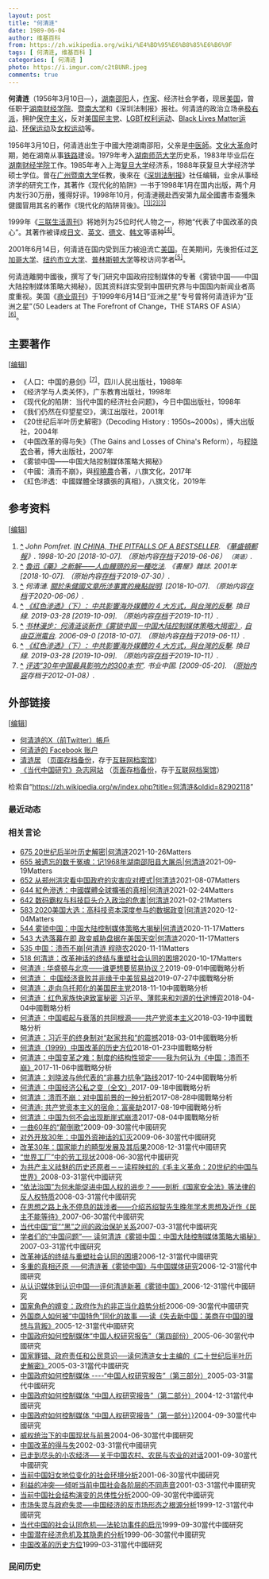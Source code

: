```yaml
---
layout: post
title: "何清涟"
date: 1989-06-04
author: 维基百科
from: https://zh.wikipedia.org/wiki/%E4%BD%95%E6%B8%85%E6%B6%9F
tags: [ 何清涟, 维基百科 ]
categories: [ 何清涟 ]
photo: https://i.imgur.com/c2tBUNR.jpeg
comments: true
---
```

<div class="mw-content-ltr mw-parser-output" lang="zh" dir="ltr"><style data-mw-deduplicate="TemplateStyles:r83732082">.mw-parser-output .infobox-subbox{padding:0;border:none;margin:-3px;width:auto;min-width:100%;font-size:100%;clear:none;float:none;background-color:transparent}.mw-parser-output .infobox-3cols-child{margin:auto}.mw-parser-output .infobox .navbar{font-size:100%}body.skin-minerva .mw-parser-output .infobox-header,body.skin-minerva .mw-parser-output .infobox-subheader,body.skin-minerva .mw-parser-output .infobox-above,body.skin-minerva .mw-parser-output .infobox-title,body.skin-minerva .mw-parser-output .infobox-image,body.skin-minerva .mw-parser-output .infobox-full-data,body.skin-minerva .mw-parser-output .infobox-below{text-align:center}@media screen{html.skin-theme-clientpref-night .mw-parser-output .infobox-full-data:not(.notheme)>div:not(.notheme)[style]{background:#1f1f23!important;color:#f8f9fa}@media screen and (prefers-color-scheme:dark){html.skin-theme-clientpref-os .mw-parser-output .infobox-full-data:not(.notheme) div:not(.notheme){background:#1f1f23!important;color:#f8f9fa}}html.skin-theme-clientpref-night .mw-parser-output .infobox td div:not(.notheme)[style]{background:transparent!important;color:var(--color-base,#202122)}@media screen and (prefers-color-scheme:dark){html.skin-theme-clientpref-os .mw-parser-output .infobox td div:not(.notheme)[style]{background:transparent!important;color:var(--color-base,#202122)}}html.skin-theme-clientpref-night .mw-parser-output .infobox td div.NavHead:not(.notheme)[style]{background:transparent!important}}@media screen and (prefers-color-scheme:dark){html.skin-theme-clientpref-os .mw-parser-output .infobox td div.NavHead:not(.notheme)[style]{background:transparent!important}}@media(min-width:640px){body.skin--responsive .mw-parser-output .infobox-table{display:table!important}body.skin--responsive .mw-parser-output .infobox-table>caption{display:table-caption!important}body.skin--responsive .mw-parser-output .infobox-table>tbody{display:table-row-group}body.skin--responsive .mw-parser-output .infobox-table tr{display:table-row!important}body.skin--responsive .mw-parser-output .infobox-table th,body.skin--responsive .mw-parser-output .infobox-table td{padding-left:inherit;padding-right:inherit}}</style>
<p><b>何清涟</b>（1956年3月10日<span class="useeditintro" title="Template:BLP editintro">—</span>），<a href="/wiki/%E6%B9%96%E5%8D%97" class="mw-redirect" title="湖南">湖南</a><a href="/wiki/%E9%82%B5%E9%98%B3" class="mw-redirect" title="邵阳">邵阳</a>人，<a href="/wiki/%E4%BD%9C%E5%AE%B6" title="作家">作家</a>、经济社会学者，现居<a href="/wiki/%E7%BE%8E%E5%9B%BD" title="美国">美国</a>，曾任职于<a href="/wiki/%E6%B9%96%E5%8D%97%E8%B4%A2%E7%BB%8F%E5%AD%A6%E9%99%A2" class="mw-redirect" title="湖南财经学院">湖南财经学院</a>、<a href="/wiki/%E6%9A%A8%E5%8D%97%E5%A4%A7%E5%AD%A6" title="暨南大学">暨南大学</a>和《深圳法制报》报社。何清涟的政治立场亲<a href="/wiki/%E6%9E%81%E5%8F%B3%E6%B4%BE" class="mw-redirect" title="极右派">极右派</a>，拥护<a href="/wiki/%E4%BF%9D%E5%AE%88%E4%B8%BB%E7%BE%A9" class="mw-redirect" title="保守主義">保守主义</a>，反对<a href="/wiki/%E6%B0%91%E4%B8%BB%E5%85%9A_(%E7%BE%8E%E5%9B%BD)" title="民主党 (美国)">美国民主党</a>、<a href="/wiki/LGBT%E6%AC%8A%E5%88%A9%E9%81%8B%E5%8B%95" title="LGBT權利運動">LGBT权利运动</a>、<a href="/wiki/Black_Lives_Matter" title="Black Lives Matter">Black Lives Matter运动</a>、<a href="/wiki/%E7%8E%AF%E5%A2%83%E4%BF%9D%E6%8A%A4%E4%B8%BB%E4%B9%89" title="环境保护主义">环保运动</a>及<a href="/wiki/%E5%A5%B3%E6%80%A7%E4%B8%BB%E7%BE%A9" title="女性主義">女权运动</a>等。
</p>
<meta property="mw:PageProp/toc">
<div class="mw-heading mw-heading2"></div>
<p>1956年3月10日，何清涟出生于中國大陸湖南邵阳，父亲是<a href="/wiki/%E4%B8%AD%E5%8C%BB" class="mw-redirect" title="中医">中医師</a>。<a href="/wiki/%E6%96%87%E5%8C%96%E5%A4%A7%E9%9D%A9%E5%91%BD" title="文化大革命">文化大革命</a>时期，她在湖南从事<a href="/wiki/%E9%93%81%E8%B7%AF" class="mw-redirect" title="铁路">铁路</a>建设。1979年考入<a href="/wiki/%E6%B9%96%E5%8D%97%E5%B8%88%E8%8C%83%E5%A4%A7%E5%AD%A6" title="湖南师范大学">湖南师范大学</a>历史系，1983年毕业后在<a href="/wiki/%E6%B9%96%E5%8D%97%E8%B4%A2%E7%BB%8F%E5%AD%A6%E9%99%A2" class="mw-redirect" title="湖南财经学院">湖南财经学院</a>工作。1985年考入上海<a href="/wiki/%E5%A4%8D%E6%97%A6%E5%A4%A7%E5%AD%A6" title="复旦大学">复旦大学</a>经济系，1988年获复旦大学经济学硕士学位。曾在<a href="/wiki/%E5%B9%BF%E5%B7%9E" class="mw-redirect" title="广州">广州</a><a href="/wiki/%E6%9A%A8%E5%8D%97%E5%A4%A7%E5%AD%A6" title="暨南大学">暨南大学</a>任教，後來在《<a href="/w/index.php?title=%E6%B7%B1%E5%9C%B3%E6%B3%95%E5%88%B6%E6%8A%A5&amp;action=edit&amp;redlink=1" class="new" title="深圳法制报（页面不存在）">深圳法制报</a>》社任编辑，业余从事经济学的研究工作，其著作《现代化的陷阱》一书于1998年1月在国内出版，两个月内发行30万册，獲得好评。1998年10月，何清漣親赴西安第九屆全國書市查獲朱健國冒用其名的著作《現代化的陷阱背後》。<sup id="cite_ref-1" class="reference"><a href="#cite_note-1"><span class="cite-bracket">[</span>1<span class="cite-bracket">]</span></a></sup><sup id="cite_ref-2" class="reference"><a href="#cite_note-2"><span class="cite-bracket">[</span>2<span class="cite-bracket">]</span></a></sup><sup id="cite_ref-3" class="reference"><a href="#cite_note-3"><span class="cite-bracket">[</span>3<span class="cite-bracket">]</span></a></sup>
</p><p>1999年《<a href="/wiki/%E4%B8%89%E8%81%94%E7%94%9F%E6%B4%BB%E5%91%A8%E5%88%8A" title="三联生活周刊">三联生活周刊</a>》将她列为25位时代人物之一，称她“代表了中国改革的良心”。其著作被译成<a href="/wiki/%E6%97%A5%E6%96%87" class="mw-redirect" title="日文">日文</a>、<a href="/wiki/%E8%8B%B1%E6%96%87" class="mw-redirect" title="英文">英文</a>、<a href="/wiki/%E5%BE%B7%E6%96%87" class="mw-redirect" title="德文">德文</a>、<a href="/wiki/%E9%9F%A9%E6%96%87" class="mw-redirect" title="韩文">韩文</a>等语种<sup id="cite_ref-賴冠穎012_4-0" class="reference"><a href="#cite_note-賴冠穎012-4"><span class="cite-bracket">[</span>4<span class="cite-bracket">]</span></a></sup>。
</p><p>2001年6月14日，何清涟在国内受到压力被迫流亡<a href="/wiki/%E7%BE%8E%E5%9B%BD" title="美国">美国</a>。在美期间，先後担任过<a href="/wiki/%E8%8A%9D%E5%8A%A0%E5%93%A5%E5%A4%A7%E5%AD%A6" title="芝加哥大学">芝加哥大学</a>、<a href="/wiki/%E7%BA%BD%E7%BA%A6%E5%B8%82%E7%AB%8B%E5%A4%A7%E5%AD%A6" title="纽约市立大学">纽约市立大学</a>、<a href="/wiki/%E6%99%AE%E6%9E%97%E6%96%AF%E9%A1%BF%E5%A4%A7%E5%AD%A6" title="普林斯顿大学">普林斯顿大学</a>等校访问学者<sup id="cite_ref-5" class="reference"><a href="#cite_note-5"><span class="cite-bracket">[</span>5<span class="cite-bracket">]</span></a></sup>。
</p><p>何清涟離開中國後，撰写了专门研究中国政府控制媒体的专著《雾锁中国——中国大陆控制媒体策略大揭秘》，因其资料詳实受到中国研究界与中国国内新闻业者高度重视。美国《<a href="/wiki/%E5%95%86%E4%B8%9A%E5%91%A8%E5%88%8A" class="mw-redirect" title="商业周刊">商业周刊</a>》于1999年6月14日“亚洲之星”专号曾将何清涟评为“亚洲之星”（50 Leaders at The Forefront of Change，THE STARS OF ASIA）<sup id="cite_ref-賴冠穎01_6-0" class="reference"><a href="#cite_note-賴冠穎01-6"><span class="cite-bracket">[</span>6<span class="cite-bracket">]</span></a></sup>。
</p>
<div class="mw-heading mw-heading2"><h2 id="主要著作"><span id=".E4.B8.BB.E8.A6.81.E8.91.97.E4.BD.9C"></span>主要著作</h2><span class="mw-editsection"><span class="mw-editsection-bracket">[</span><a href="/w/index.php?title=%E4%BD%95%E6%B8%85%E6%B6%9F&amp;action=edit&amp;section=2" title="编辑章节：主要著作"><span>编辑</span></a><span class="mw-editsection-bracket">]</span></span></div>
<ul><li>《人口：中国的悬剑》<sup id="cite_ref-7" class="reference"><a href="#cite_note-7"><span class="cite-bracket">[</span>7<span class="cite-bracket">]</span></a></sup>，四川人民出版社，1988年</li>
<li>《经济学与人类关怀》，广东教育出版社，1998年</li>
<li>《现代化的陷阱：当代中国的经济社会问题》，今日中国出版社，1998年</li>
<li>《我们仍然在仰望星空》，漓江出版社，2001年</li>
<li>《20世纪后半叶历史解密》（Decoding History&nbsp;: 1950s~2000s），博大出版社，2004年</li>
<li>《中国改革的得与失》（The Gains and Losses of China's Reform），与<a href="/wiki/%E7%A8%8B%E6%99%93%E5%86%9C" title="程晓农">程晓农</a>合著，博大出版社，2007年</li>
<li>《雾锁中国——中国大陆控制媒体策略大揭秘》</li>
<li>《中國：潰而不崩》，與<a href="/wiki/%E7%A8%8B%E6%99%93%E5%86%9C" title="程晓农">程曉農</a>合著，八旗文化，2017年</li>
<li>《紅色滲透：中國媒體全球擴張的真相》，八旗文化，2019年</li></ul>
<div class="mw-heading mw-heading2"><h2 id="参考资料"><span id=".E5.8F.82.E8.80.83.E8.B5.84.E6.96.99"></span>参考资料</h2><span class="mw-editsection"><span class="mw-editsection-bracket">[</span><a href="/w/index.php?title=%E4%BD%95%E6%B8%85%E6%B6%9F&amp;action=edit&amp;section=3" title="编辑章节：参考资料"><span>编辑</span></a><span class="mw-editsection-bracket">]</span></span></div>
<div class="reflist" style="list-style-type: decimal;">
<ol class="references">
<li id="cite_note-1"><span class="mw-cite-backlink"><b><a href="#cite_ref-1">^</a></b></span> <span class="reference-text"><cite class="citation news">John Pomfret. <a rel="nofollow" class="external text" href="https://www.washingtonpost.com/archive/lifestyle/1998/10/20/in-china-the-pitfalls-of-a-bestseller/5e7d8302-992a-4540-96dc-da3cf1de8257/?utm_term=.52575d50d032"><i>IN CHINA, THE PITFALLS OF A BESTSELLER</i></a>. 《<a href="/wiki/%E8%8F%AF%E7%9B%9B%E9%A0%93%E9%83%B5%E5%A0%B1" class="mw-redirect" title="華盛頓郵報">華盛頓郵報</a>》. 1998-10-20 <span class="reference-accessdate"> [<span class="nowrap">2018-10-07</span>]</span>. （原始内容<a rel="nofollow" class="external text" href="https://web.archive.org/web/20190606171516/https://www.washingtonpost.com/archive/lifestyle/1998/10/20/in-china-the-pitfalls-of-a-bestseller/5e7d8302-992a-4540-96dc-da3cf1de8257/?utm_term=.52575d50d032">存档</a>于2019-06-06） <span style="font-family: sans-serif; cursor: default; color:var(--color-subtle, #54595d); font-size: 0.8em; bottom: 0.1em; font-weight: bold;" title="连接到英语网页">（英语）</span>.</cite><span title="ctx_ver=Z39.88-2004&amp;rfr_id=info%3Asid%2Fzh.wikipedia.org%3A%E4%BD%95%E6%B8%85%E6%B6%9F&amp;rft.atitle=IN+CHINA%2C+THE+PITFALLS+OF+A+BESTSELLER&amp;rft.au=John+Pomfret&amp;rft.date=1998-10-20&amp;rft.genre=article&amp;rft.jtitle=%E3%80%8A%E8%8F%AF%E7%9B%9B%E9%A0%93%E9%83%B5%E5%A0%B1%E3%80%8B&amp;rft_id=https%3A%2F%2Fwww.washingtonpost.com%2Farchive%2Flifestyle%2F1998%2F10%2F20%2Fin-china-the-pitfalls-of-a-bestseller%2F5e7d8302-992a-4540-96dc-da3cf1de8257%2F%3Futm_term%3D.52575d50d032&amp;rft_val_fmt=info%3Aofi%2Ffmt%3Akev%3Amtx%3Ajournal" class="Z3988"><span style="display:none;">&nbsp;</span></span></span>
</li>
<li id="cite_note-2"><span class="mw-cite-backlink"><b><a href="#cite_ref-2">^</a></b></span> <span class="reference-text"><cite class="citation magazine"><a rel="nofollow" class="external text" href="http://heqinglian.net/2001/09/10/%E6%88%91%E4%BB%AC%E4%BB%8D%E7%84%B6%E5%9C%A8%E4%BB%B0%E6%9C%9B%E6%98%9F%E7%A9%BA-%E4%B8%96%E7%BA%AA%E4%B9%8B%E4%BA%A4%E7%9A%84%E5%9B%9E%E6%9C%9B-0-00-00-0-00-0-00-0-0-00-0-53/">魯迅《藥》之新解——人血饅頭的另一種吃法</a>. 《書屋》雜誌. 2001年 <span class="reference-accessdate"> [<span class="nowrap">2018-10-07</span>]</span>. （原始内容<a rel="nofollow" class="external text" href="https://web.archive.org/web/20190730192356/http://heqinglian.net/2001/09/10/%E6%88%91%E4%BB%AC%E4%BB%8D%E7%84%B6%E5%9C%A8%E4%BB%B0%E6%9C%9B%E6%98%9F%E7%A9%BA-%E4%B8%96%E7%BA%AA%E4%B9%8B%E4%BA%A4%E7%9A%84%E5%9B%9E%E6%9C%9B-0-00-00-0-00-0-00-0-0-00-0-53/">存档</a>于2019-07-30）.</cite><span title="ctx_ver=Z39.88-2004&amp;rfr_id=info%3Asid%2Fzh.wikipedia.org%3A%E4%BD%95%E6%B8%85%E6%B6%9F&amp;rft.atitle=%E9%AD%AF%E8%BF%85%E3%80%8A%E8%97%A5%E3%80%8B%E4%B9%8B%E6%96%B0%E8%A7%A3%E2%80%94%E2%80%94%E4%BA%BA%E8%A1%80%E9%A5%85%E9%A0%AD%E7%9A%84%E5%8F%A6%E4%B8%80%E7%A8%AE%E5%90%83%E6%B3%95&amp;rft.date=2001&amp;rft.genre=article&amp;rft.jtitle=%E3%80%8A%E6%9B%B8%E5%B1%8B%E3%80%8B%E9%9B%9C%E8%AA%8C&amp;rft_id=http%3A%2F%2Fheqinglian.net%2F2001%2F09%2F10%2F%25E6%2588%2591%25E4%25BB%25AC%25E4%25BB%258D%25E7%2584%25B6%25E5%259C%25A8%25E4%25BB%25B0%25E6%259C%259B%25E6%2598%259F%25E7%25A9%25BA-%25E4%25B8%2596%25E7%25BA%25AA%25E4%25B9%258B%25E4%25BA%25A4%25E7%259A%2584%25E5%259B%259E%25E6%259C%259B-0-00-00-0-00-0-00-0-0-00-0-53%2F&amp;rft_val_fmt=info%3Aofi%2Ffmt%3Akev%3Amtx%3Ajournal" class="Z3988"><span style="display:none;">&nbsp;</span></span></span>
</li>
<li id="cite_note-3"><span class="mw-cite-backlink"><b><a href="#cite_ref-3">^</a></b></span> <span class="reference-text"><cite class="citation web">何清漣. <a rel="nofollow" class="external text" href="http://www.xys.org/xys/ebooks/literature/essays/Heqinglian.txt">關於朱健國文章所涉事實的幾點說明</a>.  <span class="reference-accessdate"> [<span class="nowrap">2018-10-07</span>]</span>. （原始内容<a rel="nofollow" class="external text" href="https://web.archive.org/web/20200606055100/http://www.xys.org/xys/ebooks/literature/essays/Heqinglian.txt">存档</a>于2020-06-06）.</cite><span title="ctx_ver=Z39.88-2004&amp;rfr_id=info%3Asid%2Fzh.wikipedia.org%3A%E4%BD%95%E6%B8%85%E6%B6%9F&amp;rft.au=%E4%BD%95%E6%B8%85%E6%BC%A3&amp;rft.btitle=%E9%97%9C%E6%96%BC%E6%9C%B1%E5%81%A5%E5%9C%8B%E6%96%87%E7%AB%A0%E6%89%80%E6%B6%89%E4%BA%8B%E5%AF%A6%E7%9A%84%E5%B9%BE%E9%BB%9E%E8%AA%AA%E6%98%8E&amp;rft.genre=unknown&amp;rft_id=http%3A%2F%2Fwww.xys.org%2Fxys%2Febooks%2Fliterature%2Fessays%2FHeqinglian.txt&amp;rft_val_fmt=info%3Aofi%2Ffmt%3Akev%3Amtx%3Abook" class="Z3988"><span style="display:none;">&nbsp;</span></span></span>
</li>
<li id="cite_note-賴冠穎012-4"><span class="mw-cite-backlink"><b><a href="#cite_ref-賴冠穎012_4-0">^</a></b></span> <span class="reference-text"><cite class="citation web"><a rel="nofollow" class="external text" href="https://crossing.cw.com.tw/blogTopic.action?id=922&amp;nid=11517">《紅色滲透》（下）：中共影響海外媒體的 4 大方式，與台灣的反擊</a>. 換日線. 2019-03-28 <span class="reference-accessdate"> [<span class="nowrap">2019-10-09</span>]</span>. （原始内容<a rel="nofollow" class="external text" href="https://web.archive.org/web/20191011021701/https://crossing.cw.com.tw/blogTopic.action?id=922&amp;nid=11517">存档</a>于2019-10-11）.</cite><span title="ctx_ver=Z39.88-2004&amp;rfr_id=info%3Asid%2Fzh.wikipedia.org%3A%E4%BD%95%E6%B8%85%E6%B6%9F&amp;rft.atitle=%E3%80%8A%E7%B4%85%E8%89%B2%E6%BB%B2%E9%80%8F%E3%80%8B%EF%BC%88%E4%B8%8B%EF%BC%89%EF%BC%9A%E4%B8%AD%E5%85%B1%E5%BD%B1%E9%9F%BF%E6%B5%B7%E5%A4%96%E5%AA%92%E9%AB%94%E7%9A%84+4+%E5%A4%A7%E6%96%B9%E5%BC%8F%EF%BC%8C%E8%88%87%E5%8F%B0%E7%81%A3%E7%9A%84%E5%8F%8D%E6%93%8A&amp;rft.date=2019-03-28&amp;rft.genre=unknown&amp;rft.jtitle=%E6%8F%9B%E6%97%A5%E7%B7%9A&amp;rft_id=https%3A%2F%2Fcrossing.cw.com.tw%2FblogTopic.action%3Fid%3D922%26nid%3D11517&amp;rft_val_fmt=info%3Aofi%2Ffmt%3Akev%3Amtx%3Ajournal" class="Z3988"><span style="display:none;">&nbsp;</span></span></span>
</li>
<li id="cite_note-5"><span class="mw-cite-backlink"><b><a href="#cite_ref-5">^</a></b></span> <span class="reference-text">
<cite class="citation web"><a rel="nofollow" class="external text" href="https://www.rfa.org/cantonese/features/bookclub/book_media_freedom-20060901.html">书林漫步：何清涟谈新作《雾锁中国－中国大陆控制媒体策略大揭密》</a>. <a href="/wiki/%E8%87%AA%E7%94%B1%E4%BA%9E%E6%B4%B2%E9%9B%BB%E5%8F%B0" class="mw-redirect" title="自由亞洲電台">自由亞洲電台</a>. 2006-09-0 <span class="reference-accessdate"> [<span class="nowrap">2018-10-07</span>]</span>. （原始内容<a rel="nofollow" class="external text" href="https://web.archive.org/web/20190611200555/https://www.rfa.org/cantonese/features/bookclub/book_media_freedom-20060901.html">存档</a>于2019-06-11）.</cite><span title="ctx_ver=Z39.88-2004&amp;rfr_id=info%3Asid%2Fzh.wikipedia.org%3A%E4%BD%95%E6%B8%85%E6%B6%9F&amp;rft.atitle=%E4%B9%A6%E6%9E%97%E6%BC%AB%E6%AD%A5%EF%BC%9A%E4%BD%95%E6%B8%85%E6%B6%9F%E8%B0%88%E6%96%B0%E4%BD%9C%E3%80%8A%E9%9B%BE%E9%94%81%E4%B8%AD%E5%9B%BD%EF%BC%8D%E4%B8%AD%E5%9B%BD%E5%A4%A7%E9%99%86%E6%8E%A7%E5%88%B6%E5%AA%92%E4%BD%93%E7%AD%96%E7%95%A5%E5%A4%A7%E6%8F%AD%E5%AF%86%E3%80%8B&amp;rft.chron=2006-09-0&amp;rft.genre=unknown&amp;rft.jtitle=%E8%87%AA%E7%94%B1%E4%BA%9E%E6%B4%B2%E9%9B%BB%E5%8F%B0&amp;rft_id=https%3A%2F%2Fwww.rfa.org%2Fcantonese%2Ffeatures%2Fbookclub%2Fbook_media_freedom-20060901.html&amp;rft_val_fmt=info%3Aofi%2Ffmt%3Akev%3Amtx%3Ajournal" class="Z3988"><span style="display:none;">&nbsp;</span></span> <span style="display:none;font-size:100%" class="error citation-comment">请检查<code style="color:inherit; border:inherit; padding:inherit;">|date=</code>中的日期值 (<a href="/wiki/Help:%E5%BC%95%E6%96%87%E6%A0%BC%E5%BC%8F1%E9%94%99%E8%AF%AF#bad_date" title="Help:引文格式1错误">帮助</a>)</span></span>
</li>
<li id="cite_note-賴冠穎01-6"><span class="mw-cite-backlink"><b><a href="#cite_ref-賴冠穎01_6-0">^</a></b></span> <span class="reference-text"><cite class="citation web"><a rel="nofollow" class="external text" href="https://crossing.cw.com.tw/blogTopic.action?id=922&amp;nid=11517">《紅色滲透》（下）：中共影響海外媒體的 4 大方式，與台灣的反擊</a>. 換日線. 2019-03-28 <span class="reference-accessdate"> [<span class="nowrap">2019-10-09</span>]</span>. （原始内容<a rel="nofollow" class="external text" href="https://web.archive.org/web/20191011021701/https://crossing.cw.com.tw/blogTopic.action?id=922&amp;nid=11517">存档</a>于2019-10-11）.</cite><span title="ctx_ver=Z39.88-2004&amp;rfr_id=info%3Asid%2Fzh.wikipedia.org%3A%E4%BD%95%E6%B8%85%E6%B6%9F&amp;rft.atitle=%E3%80%8A%E7%B4%85%E8%89%B2%E6%BB%B2%E9%80%8F%E3%80%8B%EF%BC%88%E4%B8%8B%EF%BC%89%EF%BC%9A%E4%B8%AD%E5%85%B1%E5%BD%B1%E9%9F%BF%E6%B5%B7%E5%A4%96%E5%AA%92%E9%AB%94%E7%9A%84+4+%E5%A4%A7%E6%96%B9%E5%BC%8F%EF%BC%8C%E8%88%87%E5%8F%B0%E7%81%A3%E7%9A%84%E5%8F%8D%E6%93%8A&amp;rft.date=2019-03-28&amp;rft.genre=unknown&amp;rft.jtitle=%E6%8F%9B%E6%97%A5%E7%B7%9A&amp;rft_id=https%3A%2F%2Fcrossing.cw.com.tw%2FblogTopic.action%3Fid%3D922%26nid%3D11517&amp;rft_val_fmt=info%3Aofi%2Ffmt%3Akev%3Amtx%3Ajournal" class="Z3988"><span style="display:none;">&nbsp;</span></span></span>
</li>
<li id="cite_note-7"><span class="mw-cite-backlink"><b><a href="#cite_ref-7">^</a></b></span> <span class="reference-text"><cite class="citation web"><a rel="nofollow" class="external text" href="https://web.archive.org/web/20120108025137/http://www.cocobook.net/news/wentan/17500.htm">评选“30年中国最具影响力的300本书”</a>. 书业中国.  <span class="reference-accessdate"> [<span class="nowrap">2009-05-20</span>]</span>. （<a rel="nofollow" class="external text" href="http://www.cocobook.net/news/wentan/17500.htm">原始内容</a>存档于2012-01-08）.</cite><span title="ctx_ver=Z39.88-2004&amp;rfr_id=info%3Asid%2Fzh.wikipedia.org%3A%E4%BD%95%E6%B8%85%E6%B6%9F&amp;rft.btitle=%E8%AF%84%E9%80%89%E2%80%9C30%E5%B9%B4%E4%B8%AD%E5%9B%BD%E6%9C%80%E5%85%B7%E5%BD%B1%E5%93%8D%E5%8A%9B%E7%9A%84300%E6%9C%AC%E4%B9%A6%E2%80%9D&amp;rft.genre=unknown&amp;rft.pub=%E4%B9%A6%E4%B8%9A%E4%B8%AD%E5%9B%BD&amp;rft_id=http%3A%2F%2Fwww.cocobook.net%2Fnews%2Fwentan%2F17500.htm&amp;rft_val_fmt=info%3Aofi%2Ffmt%3Akev%3Amtx%3Abook" class="Z3988"><span style="display:none;">&nbsp;</span></span></span>
</li>
</ol></div>
<div class="mw-heading mw-heading2"><h2 id="外部链接"><span id=".E5.A4.96.E9.83.A8.E9.93.BE.E6.8E.A5"></span>外部链接</h2><span class="mw-editsection"><span class="mw-editsection-bracket">[</span><a href="/w/index.php?title=%E4%BD%95%E6%B8%85%E6%B6%9F&amp;action=edit&amp;section=4" title="编辑章节：外部链接"><span>编辑</span></a><span class="mw-editsection-bracket">]</span></span></div>
<ul><li><a rel="nofollow" class="external text" href="https://twitter.com/HeQinglian">何清涟的X（前Twitter）帳戶</a></li>
<li><a rel="nofollow" class="external text" href="https://www.facebook.com/profile.php?id=100002124538677">何清涟的 Facebook 账户</a></li>
<li><a rel="nofollow" class="external text" href="http://heqinglian.net/">清涟居</a> （<a rel="nofollow" class="external text" href="//web.archive.org/web/20201114131327/http://heqinglian.net/">页面存档备份</a>，存于<a href="/wiki/%E4%BA%92%E8%81%94%E7%BD%91%E6%A1%A3%E6%A1%88%E9%A6%86" title="互联网档案馆">互联网档案馆</a>）</li>
<li><a rel="nofollow" class="external text" href="https://www.modernchinastudies.org/">《当代中国研究》杂志网站</a> （<a rel="nofollow" class="external text" href="//web.archive.org/web/20200901030414/https://www.modernchinastudies.org/">页面存档备份</a>，存于<a href="/wiki/%E4%BA%92%E8%81%94%E7%BD%91%E6%A1%A3%E6%A1%88%E9%A6%86" title="互联网档案馆">互联网档案馆</a>）</li></ul>

<!-- 
NewPP limit report
Parsed by mw‐web.codfw.main‐677fb7ddb4‐p9t2r
Cached time: 20240810160252
Cache expiry: 2592000
Reduced expiry: false
Complications: [show‐toc]
CPU time usage: 0.334 seconds
Real time usage: 0.448 seconds
Preprocessor visited node count: 3111/1000000
Post‐expand include size: 41353/2097152 bytes
Template argument size: 3080/2097152 bytes
Highest expansion depth: 20/100
Expensive parser function count: 17/500
Unstrip recursion depth: 0/20
Unstrip post‐expand size: 13730/5000000 bytes
Lua time usage: 0.114/10.000 seconds
Lua memory usage: 4661586/52428800 bytes
Number of Wikibase entities loaded: 1/400
-->
<!--
Transclusion expansion time report (%,ms,calls,template)
100.00%  364.326      1 -total
 49.66%  180.936      1 Template:Infobox_person
 39.82%  145.087      1 Template:Infobox_person/core
 35.26%  128.467      1 Template:Infobox
 25.92%   94.446      1 Template:Reflist
 15.43%   56.201      1 Template:Cite_news
 11.68%   42.536      1 Template:Authority_control
 10.43%   38.015      5 Template:Br_separated_entries
  8.30%   30.246      1 Template:Wikidata_image
  6.38%   23.227      5 Template:Cite_web
-->

<!-- Saved in parser cache with key zhwiki:pcache:idhash:271996-0!canonical!zh and timestamp 20240810160252 and revision id 82902118. Rendering was triggered because: page-view
 -->
</div><!--esi <esi:include src="/esitest-fa8a495983347898/content" /> --><noscript><img src="https://login.wikimedia.org/wiki/Special:CentralAutoLogin/start?type=1x1" alt="" width="1" height="1" style="border: none; position: absolute;"></noscript>
<div class="printfooter" data-nosnippet="">检索自“<a dir="ltr" href="https://zh.wikipedia.org/w/index.php?title=何清涟&amp;oldid=82902118">https://zh.wikipedia.org/w/index.php?title=何清涟&amp;oldid=82902118</a>”</div><div id="recent-news"><h3>最近动态</h3><ul></ul></div><div id="open-opinion"><h3>相关言论</h3><ul><li><a href="https://nodebe4.github.io/opinion/2021-10-26/675-20%E4%B8%96%E7%BA%AA%E5%90%8E%E5%8D%8A%E5%8F%B6%E5%8E%86%E5%8F%B2%E8%A7%A3%E5%AF%86-%E4%BD%95%E6%B8%85%E6%B6%9F/" title="野兽爱智慧">675 20世纪后半叶历史解密|何清涟</a><time>2021-10-26</time><a class="tag">Matters</a></li>
<li><a href="https://nodebe4.github.io/opinion/2021-09-19/655-%E8%A2%AB%E9%81%97%E5%BF%98%E7%9A%84%E6%95%B0%E5%8D%83%E5%86%A4%E9%AD%82-%E8%AE%B01968%E5%B9%B4%E6%B9%96%E5%8D%97%E9%82%B5%E9%98%B3%E5%8E%BF%E5%A4%A7%E5%B1%A0%E6%9D%80-%E4%BD%95%E6%B8%85%E6%B6%9F/" title="野兽爱智慧">655 被遗忘的数千冤魂：记1968年湖南邵阳县大屠杀|何清涟</a><time>2021-09-19</time><a class="tag">Matters</a></li>
<li><a href="https://nodebe4.github.io/opinion/2021-08-07/652-%E4%BB%8E%E9%83%91%E5%B7%9E%E6%B4%AA%E7%81%BE%E7%9C%8B%E4%B8%AD%E5%9B%BD%E6%94%BF%E5%BA%9C%E7%9A%84%E7%81%BE%E5%AE%B3%E5%BA%94%E5%AF%B9%E6%A8%A1%E5%BC%8F-%E4%BD%95%E6%B8%85%E6%B6%9F/" title="野兽爱智慧">652 从郑州洪灾看中国政府的灾害应对模式|何清涟</a><time>2021-08-07</time><a class="tag">Matters</a></li>
<li><a href="https://nodebe4.github.io/opinion/2021-02-24/644-%E7%B4%85%E8%89%B2%E6%BB%B2%E9%80%8F-%E4%B8%AD%E5%9C%8B%E5%AA%92%E9%AB%94%E5%85%A8%E7%90%83%E6%93%B4%E5%BC%B5%E7%9A%84%E7%9C%9F%E7%9B%B8-%E4%BD%95%E6%B8%85%E6%B6%9F/" title="野兽爱智慧">644 紅色滲透：中國媒體全球擴張的真相|何清涟</a><time>2021-02-24</time><a class="tag">Matters</a></li>
<li><a href="https://nodebe4.github.io/opinion/2021-02-21/642-%E6%95%B0%E7%A0%81%E9%9C%B8%E6%9D%83%E4%B8%8E%E7%A7%91%E6%8A%80%E5%B7%A8%E5%A4%B4%E4%BB%8B%E5%85%A5%E6%94%BF%E6%B2%BB%E7%9A%84%E5%8D%B1%E5%AE%B3-%E4%BD%95%E6%B8%85%E6%B6%9F/" title="野兽爱智慧">642 数码霸权与科技巨头介入政治的危害|何清涟</a><time>2021-02-21</time><a class="tag">Matters</a></li>
<li><a href="https://nodebe4.github.io/opinion/2020-12-04/583-2020%E7%BE%8E%E5%9B%BD%E5%A4%A7%E9%80%89-%E9%AB%98%E7%A7%91%E6%8A%80%E8%B5%84%E6%9C%AC%E6%B7%B1%E5%BA%A6%E5%8F%82%E4%B8%8E%E7%9A%84%E6%95%B0%E6%8D%AE%E6%94%BF%E5%8F%98-%E4%BD%95%E6%B8%85%E6%B6%9F/" title="野兽爱智慧">583 2020美国大选：高科技资本深度参与的数据政变|何清涟</a><time>2020-12-04</time><a class="tag">Matters</a></li>
<li><a href="https://nodebe4.github.io/opinion/2020-11-17/544-%E9%9B%BE%E9%94%81%E4%B8%AD%E5%9B%BD-%E4%B8%AD%E5%9B%BD%E5%A4%A7%E9%99%86%E6%8E%A7%E5%88%B6%E5%AA%92%E4%BD%93%E7%AD%96%E7%95%A5%E5%A4%A7%E6%8F%AD%E7%A7%98-%E4%BD%95%E6%B8%85%E6%B6%9F/" title="野兽爱智慧">544 雾锁中国：中国大陆控制媒体策略大揭秘|何清涟</a><time>2020-11-17</time><a class="tag">Matters</a></li>
<li><a href="https://nodebe4.github.io/opinion/2020-11-17/543-%E5%A4%A7%E9%80%89%E8%90%BD%E5%B9%95%E5%9C%A8%E5%8D%B3-%E6%94%BF%E5%8F%98%E5%A8%81%E8%83%81%E7%9B%98%E6%8D%AE%E5%9C%A8%E7%BE%8E%E5%9B%BD%E5%A4%A9%E7%A9%BA-%E4%BD%95%E6%B8%85%E6%B6%9F/" title="野兽爱智慧">543 大选落幕在即 政变威胁盘据在美国天空|何清涟</a><time>2020-11-17</time><a class="tag">Matters</a></li>
<li><a href="https://nodebe4.github.io/opinion/2020-11-11/535-%E4%B8%AD%E5%9B%BD-%E6%BA%83%E8%80%8C%E4%B8%8D%E5%B4%A9-%E4%BD%95%E6%B8%85%E6%B6%9F-%E7%A8%8B%E6%99%93%E5%86%9C/" title="野兽爱智慧">535 中国：溃而不崩|何清涟 程晓农</a><time>2020-11-11</time><a class="tag">Matters</a></li>
<li><a href="https://nodebe4.github.io/opinion/2020-10-17/518-%E4%BD%95%E6%B8%85%E6%B6%9F-%E6%94%B9%E9%9D%A9%E7%A5%9E%E8%AF%9D%E7%9A%84%E7%BB%88%E7%BB%93%E4%B8%8E%E9%87%8D%E5%A1%91%E7%A4%BE%E4%BC%9A%E8%AE%A4%E5%90%8C%E7%9A%84%E5%9B%B0%E5%A2%83/" title="野兽爱智慧">518 何清涟：改革神话的终结与重塑社会认同的困境</a><time>2020-10-17</time><a class="tag">Matters</a></li>
<li><a href="https://nodebe4.github.io/opinion/2019-09-01/%E4%BD%95%E6%B8%85%E6%B6%9F-%E5%8D%8E%E7%9B%9B%E9%A1%BF%E4%B8%8E%E5%8C%97%E4%BA%AC-%E8%B0%81%E6%9B%B4%E6%83%B3%E8%A6%81%E8%B4%B8%E6%98%93%E5%8D%8F%E8%AE%AE/" title="何清涟">何清涟 : 华盛顿与北京——谁更想要贸易协议？</a><time>2019-09-01</time><a class="tag">中國戰略分析</a></li>
<li><a href="https://nodebe4.github.io/opinion/2019-07-27/%E4%BD%95%E6%B8%85%E6%B6%9F-%E4%B8%AD%E5%9B%BD%E7%BB%8F%E6%B5%8E%E8%A1%B0%E8%B4%A5%E5%B9%B6%E9%9D%9E%E7%BC%98%E4%BA%8E%E4%B8%AD%E7%BE%8E%E8%B4%B8%E6%98%93%E6%88%98/" title="何清涟">何清涟： 中国经济衰败并非缘于中美贸易战</a><time>2019-07-27</time><a class="tag">中國戰略分析</a></li>
<li><a href="https://nodebe4.github.io/opinion/2018-11-10/%E4%BD%95%E6%B8%85%E6%B6%9F-%E8%B5%B0%E5%90%91%E4%B9%8C%E6%89%98%E9%82%A6%E5%8C%96%E7%9A%84%E7%BE%8E%E5%9B%BD%E6%B0%91%E4%B8%BB%E5%85%9A/" title="何清涟">何清涟：走向乌托邦化的美国民主党</a><time>2018-11-10</time><a class="tag">中國戰略分析</a></li>
<li><a href="https://nodebe4.github.io/opinion/2018-04-04/%E4%BD%95%E6%B8%85%E6%B6%9F-%E7%BA%A2%E8%89%B2%E5%AE%B6%E6%97%8F%E5%BF%AB%E9%80%9F%E8%87%B4%E5%AF%8C%E7%A7%98%E5%AF%86-%E4%B9%A0%E8%BF%91%E5%B9%B3-%E8%96%84%E7%86%99%E6%9D%A5%E5%92%8C%E5%88%98%E6%BA%90%E7%9A%84%E4%BB%95%E9%80%94%E5%8D%9A%E5%BC%88/" title="何清涟">何清涟：红色家族快速致富秘密 习近平、薄熙来和刘源的仕途博弈</a><time>2018-04-04</time><a class="tag">中國戰略分析</a></li>
<li><a href="https://nodebe4.github.io/opinion/2018-03-19/%E4%BD%95%E6%B8%85%E6%B6%9F-%E4%B8%AD%E5%9B%BD%E5%B4%9B%E8%B5%B7%E4%B8%8E%E8%A1%B0%E8%90%BD%E7%9A%84%E5%85%B1%E5%90%8C%E6%A0%B9%E6%BA%90-%E5%85%B1%E4%BA%A7%E5%85%9A%E8%B5%84%E6%9C%AC%E4%B8%BB%E4%B9%89/" title="何清涟">何清涟：中国崛起与衰落的共同根源——共产党资本主义</a><time>2018-03-19</time><a class="tag">中國戰略分析</a></li>
<li><a href="https://nodebe4.github.io/opinion/2018-03-01/%E4%BD%95%E6%B8%85%E6%B6%9F-%E4%B9%A0%E8%BF%91%E5%B9%B3%E7%9A%84%E7%BB%88%E8%BA%AB%E5%88%B6%E5%AF%B9-%E8%B5%B5%E5%AE%B6%E5%85%B1%E5%92%8C-%E7%9A%84%E9%9C%87%E6%92%BC/" title="何清涟">何清涟：习近平的终身制对“赵家共和”的震撼</a><time>2018-03-01</time><a class="tag">中國戰略分析</a></li>
<li><a href="https://nodebe4.github.io/opinion/2018-01-23/%E4%BD%95%E6%B8%85%E6%B6%9F-1999-%E4%B8%AD%E5%9B%BD%E6%94%B9%E9%9D%A9%E7%9A%84%E5%8E%86%E5%8F%B2%E6%96%B9%E4%BD%8D/" title="">何清涟（1999）中国改革的历史方位</a><time>2018-01-23</time><a class="tag">中國戰略分析</a></li>
<li><a href="https://nodebe4.github.io/opinion/2017-11-06/%E4%BD%95%E6%B8%85%E6%B6%9F-%E4%B8%AD%E5%9B%BD%E5%8F%98%E9%9D%A9%E4%B9%8B%E9%9A%BE-%E5%88%B6%E5%BA%A6%E7%9A%84%E7%BB%93%E6%9E%84%E6%80%A7%E9%94%81%E5%AE%9A-%E6%88%91%E4%B8%BA%E4%BD%95%E8%AE%A4%E4%B8%BA-%E4%B8%AD%E5%9B%BD-%E6%BA%83%E8%80%8C%E4%B8%8D%E5%B4%A9/" title="何清涟">何清涟：中国变革之难：制度的结构性锁定——我为何认为《中国：溃而不崩》</a><time>2017-11-06</time><a class="tag">中國戰略分析</a></li>
<li><a href="https://nodebe4.github.io/opinion/2017-10-24/%E4%BD%95%E6%B8%85%E6%B6%9F-%E5%88%98%E6%99%93%E6%B3%A2%E4%B8%8E%E4%BB%96%E4%BB%A3%E8%A1%A8%E7%9A%84-%E9%9D%9E%E6%9A%B4%E5%8A%9B%E6%8A%97%E4%BA%89-%E8%B7%AF%E7%BA%BF/" title="何清涟">何清涟：刘晓波与他代表的“非暴力抗争”路线</a><time>2017-10-24</time><a class="tag">中國戰略分析</a></li>
<li><a href="https://nodebe4.github.io/opinion/2017-09-18/%E4%BD%95%E6%B8%85%E6%B6%9F-%E4%B8%AD%E5%9B%BD%E7%BB%8F%E6%B5%8E%E5%85%AC%E7%A7%81%E4%B9%8B%E5%8F%98-%E5%85%A8%E6%96%87/" title="何清涟">何清涟：中国经济公私之变（全文）</a><time>2017-09-18</time><a class="tag">中國戰略分析</a></li>
<li><a href="https://nodebe4.github.io/opinion/2017-08-28/%E4%BD%95%E6%B8%85%E6%B6%9F-%E6%BA%83%E8%80%8C%E4%B8%8D%E5%B4%A9-%E5%AF%B9%E4%B8%AD%E5%9B%BD%E5%89%8D%E6%99%AF%E7%9A%84%E4%B8%80%E7%A7%8D%E5%88%86%E6%9E%90/" title="何清涟">何清涟：溃而不崩：对中国前景的一种分析</a><time>2017-08-28</time><a class="tag">中國戰略分析</a></li>
<li><a href="https://nodebe4.github.io/opinion/2017-08-19/%E4%BD%95%E6%B8%85%E6%B6%9F-%E5%85%B1%E4%BA%A7%E5%85%9A%E8%B5%84%E6%9C%AC%E4%B8%BB%E4%B9%89%E7%9A%84%E5%AE%BF%E5%91%BD-%E5%AF%8C%E8%B1%AA%E5%8A%AB/" title="何清涟">何清涟: 共产党资本主义的宿命：富豪劫</a><time>2017-08-19</time><a class="tag">中國戰略分析</a></li>
<li><a href="https://nodebe4.github.io/opinion/2017-08-04/%E4%BD%95%E6%B8%85%E6%B6%9F-%E4%B8%AD%E5%9B%BD%E4%B8%BA%E4%BD%95%E4%B8%8D%E4%BC%9A%E5%87%BA%E7%8E%B0%E6%96%AD%E5%B4%96%E5%BC%8F%E5%B4%A9%E6%BA%83/" title="何清涟">何清涟：中国为何不会出现断崖式崩溃</a><time>2017-08-04</time><a class="tag">中國戰略分析</a></li>
<li><a href="https://nodebe4.github.io/opinion/2009-09-30/%E4%B8%80%E6%9B%B260%E5%B9%B4%E7%9A%84-%E9%A2%A0%E5%80%92%E6%AD%8C/" title="何清涟">一曲60年的“颠倒歌”</a><time>2009-09-30</time><a class="tag">當代中國研究</a></li>
<li><a href="https://nodebe4.github.io/opinion/2009-06-30/%E5%AF%B9%E5%A4%96%E5%BC%80%E6%94%BE30%E5%B9%B4-%E4%B8%AD%E5%9B%BD%E5%A4%96%E8%B5%84%E7%A5%9E%E8%AF%9D%E7%9A%84%E5%B9%BB%E7%81%AD/" title="何清涟">对外开放30年：中国外资神话的幻灭</a><time>2009-06-30</time><a class="tag">當代中國研究</a></li>
<li><a href="https://nodebe4.github.io/opinion/2008-12-31/%E6%94%B9%E9%9D%A930%E5%B9%B4-%E5%9B%BD%E5%AE%B6%E8%83%BD%E5%8A%9B%E7%9A%84%E7%95%B8%E5%9E%8B%E5%8F%91%E5%B1%95%E5%8F%8A%E5%85%B6%E5%90%8E%E6%9E%9C/" title="何清涟">改革30年：国家能力的畸型发展及其后果</a><time>2008-12-31</time><a class="tag">當代中國研究</a></li>
<li><a href="https://nodebe4.github.io/opinion/2008-06-30/%E4%B8%96%E7%95%8C%E5%B7%A5%E5%8E%82-%E4%B8%AD%E7%9A%84%E5%8A%B3%E5%B7%A5%E7%8E%B0%E7%8A%B6/" title="何清涟">“世界工厂”中的劳工现状</a><time>2008-06-30</time><a class="tag">當代中國研究</a></li>
<li><a href="https://nodebe4.github.io/opinion/2008-03-31/%E4%B8%BA%E5%85%B1%E4%BA%A7%E4%B8%BB%E4%B9%89%E7%A5%9B%E9%AD%85%E7%9A%84%E5%8E%86%E5%8F%B2%E8%BF%98%E5%8E%9F%E8%80%85-%E8%AF%BB%E7%A8%8B%E6%98%A0%E8%99%B9%E7%9A%84-%E6%AF%9B%E4%B8%BB%E4%B9%89%E9%9D%A9%E5%91%BD-20%E4%B8%96%E7%BA%AA%E7%9A%84%E4%B8%AD%E5%9B%BD%E4%B8%8E%E4%B8%96%E7%95%8C/" title="何清涟">为共产主义祛魅的历史还原者－－读程映虹的《毛主义革命：20世纪的中国与世界》</a><time>2008-03-31</time><a class="tag">當代中國研究</a></li>
<li><a href="https://nodebe4.github.io/opinion/2008-03-31/%E4%BE%9D%E6%B3%95%E6%B2%BB%E5%9B%BD-%E4%B8%BA%E4%BD%95%E6%9C%AA%E8%83%BD%E4%BF%83%E8%BF%9B%E4%B8%AD%E5%9B%BD%E4%BA%BA%E6%9D%83%E7%9A%84%E8%BF%9B%E6%AD%A5-%E5%89%96%E6%9E%90-%E5%9B%BD%E5%AE%B6%E5%AE%89%E5%85%A8%E6%B3%95-%E7%AD%89%E6%B3%95%E5%BE%8B%E7%9A%84%E5%8F%8D%E4%BA%BA%E6%9D%83%E7%89%B9%E8%B4%A8/" title="何清涟">“依法治国”为何未能促进中国人权的进步？――剖析《国家安全法》等法律的反人权特质</a><time>2008-03-31</time><a class="tag">當代中國研究</a></li>
<li><a href="https://nodebe4.github.io/opinion/2007-06-30/%E5%9C%A8%E6%80%9D%E6%83%B3%E4%B9%8B%E8%B7%AF%E4%B8%8A%E6%B0%B8%E4%B8%8D%E5%81%9C%E6%81%AF%E7%9A%84%E8%B7%8B%E6%B6%89%E8%80%85-%E4%BB%8B%E7%BB%8D%E8%8B%8F%E7%BB%8D%E6%99%BA%E5%85%88%E7%94%9F%E6%99%9A%E5%B9%B4%E5%AD%A6%E6%9C%AF%E6%80%9D%E6%83%B3%E5%8F%8A%E8%BF%91%E4%BD%9C-%E6%B0%91%E4%B8%BB%E4%B8%8D%E8%83%BD%E7%AD%89%E5%BE%85/" title="何清涟">在思想之路上永不停息的跋涉者――介绍苏绍智先生晚年学术思想及近作《民主不能等待》</a><time>2007-06-30</time><a class="tag">當代中國研究</a></li>
<li><a href="https://nodebe4.github.io/opinion/2007-03-31/%E5%BD%93%E4%BB%A3%E4%B8%AD%E5%9B%BD-%E5%AE%98-%E9%BB%91-%E4%B9%8B%E9%97%B4%E7%9A%84%E6%94%BF%E6%B2%BB%E4%BF%9D%E6%8A%A4%E5%85%B3%E7%B3%BB/" title="何清涟">当代中国“官”“黑”之间的政治保护关系</a><time>2007-03-31</time><a class="tag">當代中國研究</a></li>
<li><a href="https://nodebe4.github.io/opinion/2007-03-31/%E5%AD%A6%E8%80%85%E4%BB%AC%E7%9A%84-%E4%B8%AD%E5%9B%BD%E9%97%AE%E9%A2%98-%E8%AF%BB%E4%BD%95%E6%B8%85%E6%B6%9F-%E9%9B%BE%E9%94%81%E4%B8%AD%E5%9B%BD-%E4%B8%AD%E5%9B%BD%E5%A4%A7%E9%99%86%E6%8E%A7%E5%88%B6%E5%AA%92%E4%BD%93%E7%AD%96%E7%95%A5%E5%A4%A7%E6%8F%AD%E7%A7%98/" title="樊百华">学者们的“中国问题”── 读何清涟《雾锁中国：中国大陆控制媒体策略大揭秘》</a><time>2007-03-31</time><a class="tag">當代中國研究</a></li>
<li><a href="https://nodebe4.github.io/opinion/2006-12-31/%E6%94%B9%E9%9D%A9%E7%A5%9E%E8%AF%9D%E7%9A%84%E7%BB%88%E7%BB%93%E4%B8%8E%E9%87%8D%E5%A1%91%E7%A4%BE%E4%BC%9A%E8%AE%A4%E5%90%8C%E7%9A%84%E5%9B%B0%E5%A2%83/" title="何清涟">改革神话的终结与重塑社会认同的困境</a><time>2006-12-31</time><a class="tag">當代中國研究</a></li>
<li><a href="https://nodebe4.github.io/opinion/2006-12-31/%E5%A4%9A%E9%87%8D%E7%9A%84%E7%9C%9F%E7%9B%B8%E8%BF%98%E5%8E%9F-%E4%BD%95%E6%B8%85%E6%B6%9F%E8%91%97-%E9%9B%BE%E9%94%81%E4%B8%AD%E5%9B%BD-%E4%B8%8E%E4%B8%AD%E5%9B%BD%E5%AA%92%E4%BD%93%E7%A0%94%E7%A9%B6/" title="吴国光">多重的真相还原 ──何清涟著《雾锁中国》与中国媒体研究</a><time>2006-12-31</time><a class="tag">當代中國研究</a></li>
<li><a href="https://nodebe4.github.io/opinion/2006-12-31/%E4%BB%8E%E8%AE%A4%E8%AF%86%E5%AA%92%E4%BD%93%E5%88%B0%E8%AE%A4%E8%AF%86%E4%B8%AD%E5%9B%BD-%E8%AF%84%E4%BD%95%E6%B8%85%E6%B6%9F%E6%96%B0%E8%91%97-%E9%9B%BE%E9%94%81%E4%B8%AD%E5%9B%BD/" title="胡 平">从认识媒体到认识中国──评何清涟新著《雾锁中国》</a><time>2006-12-31</time><a class="tag">當代中國研究</a></li>
<li><a href="https://nodebe4.github.io/opinion/2006-09-30/%E5%9B%BD%E5%AE%B6%E8%A7%92%E8%89%B2%E7%9A%84%E5%AC%97%E5%8F%98-%E6%94%BF%E5%BA%9C%E4%BD%9C%E4%B8%BA%E7%9A%84%E9%9D%9E%E6%AD%A3%E5%BD%93%E5%8C%96%E8%B6%8B%E5%8A%BF%E5%88%86%E6%9E%90/" title="何清涟">国家角色的嬗变：政府作为的非正当化趋势分析</a><time>2006-09-30</time><a class="tag">當代中國研究</a></li>
<li><a href="https://nodebe4.github.io/opinion/2005-12-31/%E5%A4%96%E5%9B%BD%E5%95%86%E4%BA%BA%E5%A6%82%E4%BD%95%E8%A2%AB-%E4%B8%AD%E5%9B%BD%E7%89%B9%E8%89%B2-%E5%90%8C%E5%8C%96%E7%9A%84%E6%95%85%E4%BA%8B-%E8%AF%BB-%E5%A4%B1%E5%8E%BB%E6%96%B0%E4%B8%AD%E5%9B%BD-%E7%BE%8E%E5%95%86%E5%9C%A8%E4%B8%AD%E5%9B%BD%E7%9A%84%E7%90%86%E6%83%B3%E4%B8%8E%E8%83%8C%E5%8F%9B/" title="何清涟">外国商人如何被“中国特色”同化的故事 ──读《失去新中国：美商在中国的理想与背叛》</a><time>2005-12-31</time><a class="tag">當代中國研究</a></li>
<li><a href="https://nodebe4.github.io/opinion/2005-06-30/%E4%B8%AD%E5%9B%BD%E6%94%BF%E5%BA%9C%E5%A6%82%E4%BD%95%E6%8E%A7%E5%88%B6%E5%AA%92%E4%BD%93-%E4%B8%AD%E5%9B%BD%E4%BA%BA%E6%9D%83%E7%A0%94%E7%A9%B6%E6%8A%A5%E5%91%8A-%E7%AC%AC%E5%9B%9B%E9%83%A8%E4%BB%BD/" title="何清涟">中国政府如何控制媒体“中国人权研究报告”（第四部份）</a><time>2005-06-30</time><a class="tag">當代中國研究</a></li>
<li><a href="https://nodebe4.github.io/opinion/2005-03-31/%E5%9B%BD%E5%AE%B6%E7%BD%AA%E9%94%99-%E6%94%BF%E5%BA%9C%E8%B4%A3%E4%BB%BB%E5%92%8C%E5%85%AC%E6%B0%91%E6%84%8F%E8%AF%86-%E8%AF%BB%E4%BD%95%E6%B8%85%E6%B6%9F%E5%A5%B3%E5%A3%AB%E4%B8%BB%E7%BC%96%E7%9A%84-%E4%BA%8C%E5%8D%81%E4%B8%96%E7%BA%AA%E5%90%8E%E5%8D%8A%E5%8F%B6%E5%8E%86%E5%8F%B2%E8%A7%A3%E5%AF%86/" title="程映虹">国家罪错、政府责任和公民意识──读何清涟女士主编的《二十世纪后半叶历史解密》</a><time>2005-03-31</time><a class="tag">當代中國研究</a></li>
<li><a href="https://nodebe4.github.io/opinion/2005-03-31/%E4%B8%AD%E5%9B%BD%E6%94%BF%E5%BA%9C%E5%A6%82%E4%BD%95%E6%8E%A7%E5%88%B6%E5%AA%92%E4%BD%93-%E4%B8%AD%E5%9B%BD%E4%BA%BA%E6%9D%83%E7%A0%94%E7%A9%B6%E6%8A%A5%E5%91%8A-%E7%AC%AC%E4%B8%89%E9%83%A8%E5%88%86/" title="何清涟">中国政府如何控制媒体 ----“中国人权研究报告”（第三部分）</a><time>2005-03-31</time><a class="tag">當代中國研究</a></li>
<li><a href="https://nodebe4.github.io/opinion/2004-12-31/%E4%B8%AD%E5%9B%BD%E6%94%BF%E5%BA%9C%E5%A6%82%E4%BD%95%E6%8E%A7%E5%88%B6%E5%AA%92%E4%BD%93-%E4%B8%AD%E5%9B%BD%E4%BA%BA%E6%9D%83%E7%A0%94%E7%A9%B6%E6%8A%A5%E5%91%8A-%E7%AC%AC%E4%BA%8C%E9%83%A8%E5%88%86/" title="何清涟">中国政府如何控制媒体 “中国人权研究报告”（第二部分）</a><time>2004-12-31</time><a class="tag">當代中國研究</a></li>
<li><a href="https://nodebe4.github.io/opinion/2004-09-30/%E4%B8%AD%E5%9B%BD%E6%94%BF%E5%BA%9C%E5%A6%82%E4%BD%95%E6%8E%A7%E5%88%B6%E5%AA%92%E4%BD%93-%E4%B8%AD%E5%9B%BD%E4%BA%BA%E6%9D%83%E7%A0%94%E7%A9%B6%E6%8A%A5%E5%91%8A-%E7%AC%AC%E4%B8%80%E9%83%A8%E5%88%86/" title="何清涟">中国政府如何控制媒体 “中国人权研究报告”（第一部分）}</a><time>2004-09-30</time><a class="tag">當代中國研究</a></li>
<li><a href="https://nodebe4.github.io/opinion/2004-06-30/%E5%A8%81%E6%9D%83%E7%BB%9F%E6%B2%BB%E4%B8%8B%E7%9A%84%E4%B8%AD%E5%9B%BD%E7%8E%B0%E7%8A%B6%E4%B8%8E%E5%89%8D%E6%99%AF/" title="何清涟">威权统治下的中国现状与前景</a><time>2004-06-30</time><a class="tag">當代中國研究</a></li>
<li><a href="https://nodebe4.github.io/opinion/2002-03-31/%E4%B8%AD%E5%9B%BD%E6%94%B9%E9%9D%A9%E7%9A%84%E5%BE%97%E4%B8%8E%E5%A4%B1/" title="何清涟">中国改革的得与失</a><time>2002-03-31</time><a class="tag">當代中國研究</a></li>
<li><a href="https://nodebe4.github.io/opinion/2001-09-30/%E5%B7%B2%E8%B5%B0%E5%88%B0%E5%B0%BD%E5%A4%B4%E7%9A%84%E5%B0%8F%E5%86%9C%E7%BB%8F%E6%B5%8E-%E5%85%B3%E4%BA%8E%E4%B8%AD%E5%9B%BD%E5%86%9C%E6%9D%91-%E5%86%9C%E6%B0%91%E4%B8%8E%E5%86%9C%E4%B8%9A%E7%9A%84%E5%AF%B9%E8%AF%9D/" title="何清涟">已走到尽头的小农经济──关于中国农村、农民与农业的对话</a><time>2001-09-30</time><a class="tag">當代中國研究</a></li>
<li><a href="https://nodebe4.github.io/opinion/2001-06-30/%E5%BD%93%E5%89%8D%E4%B8%AD%E5%9B%BD%E5%A6%87%E5%A5%B3%E5%9C%B0%E4%BD%8D%E5%8F%98%E5%8C%96%E7%9A%84%E7%A4%BE%E4%BC%9A%E7%8E%AF%E5%A2%83%E5%88%86%E6%9E%90/" title="何清涟">当前中国妇女地位变化的社会环境分析</a><time>2001-06-30</time><a class="tag">當代中國研究</a></li>
<li><a href="https://nodebe4.github.io/opinion/2001-03-31/%E5%88%A9%E7%9B%8A%E7%9A%84%E5%86%B2%E7%AA%81-%E5%80%BE%E5%90%AC%E5%BD%93%E5%89%8D%E4%B8%AD%E5%9B%BD%E7%A4%BE%E4%BC%9A%E5%90%84%E9%98%B6%E5%B1%82%E7%9A%84%E4%B8%8D%E5%90%8C%E5%A3%B0%E9%9F%B3/" title="何清涟">利益的冲突──倾听当前中国社会各阶层的不同声音</a><time>2001-03-31</time><a class="tag">當代中國研究</a></li>
<li><a href="https://nodebe4.github.io/opinion/2000-09-30/%E5%BD%93%E5%89%8D%E4%B8%AD%E5%9B%BD%E7%A4%BE%E4%BC%9A%E7%BB%93%E6%9E%84%E6%BC%94%E5%8F%98%E7%9A%84%E6%80%BB%E4%BD%93%E6%80%A7%E5%88%86%E6%9E%90/" title="何清涟">当前中国社会结构演变的总体性分析</a><time>2000-09-30</time><a class="tag">當代中國研究</a></li>
<li><a href="https://nodebe4.github.io/opinion/1999-12-31/%E5%B8%82%E5%9C%BA%E5%A4%B1%E7%81%B5%E4%B8%8E%E6%94%BF%E5%BA%9C%E5%A4%B1%E7%81%B5-%E4%B8%AD%E5%9B%BD%E7%BB%8F%E6%B5%8E%E7%9A%84%E5%8F%8D%E5%B8%82%E5%9C%BA%E5%BD%A2%E6%80%81%E4%B9%8B%E6%A0%B9%E6%BA%90%E5%88%86%E6%9E%90/" title="何清涟">市场失灵与政府失灵──中国经济的反市场形态之根源分析</a><time>1999-12-31</time><a class="tag">當代中國研究</a></li>
<li><a href="https://nodebe4.github.io/opinion/1999-09-30/%E5%BD%93%E4%BB%A3%E4%B8%AD%E5%9B%BD%E7%9A%84%E7%A4%BE%E4%BC%9A%E8%AE%A4%E5%90%8C%E5%8D%B1%E6%9C%BA-%E6%B3%95%E8%BD%AE%E5%8A%9F%E4%BA%8B%E4%BB%B6%E7%9A%84%E5%90%AF%E7%A4%BA/" title="何清涟">当代中国的社会认同危机──法轮功事件的启示</a><time>1999-09-30</time><a class="tag">當代中國研究</a></li>
<li><a href="https://nodebe4.github.io/opinion/1999-06-30/%E4%B8%AD%E5%9B%BD%E6%BD%9C%E5%9C%A8%E7%BB%8F%E6%B5%8E%E5%8D%B1%E6%9C%BA%E5%8F%8A%E5%85%B6%E9%9A%90%E6%82%A3%E7%9A%84%E5%88%86%E6%9E%90/" title="何清涟">中国潜在经济危机及其隐患的分析</a><time>1999-06-30</time><a class="tag">當代中國研究</a></li>
<li><a href="https://nodebe4.github.io/opinion/1999-03-31/%E4%B8%AD%E5%9B%BD%E6%94%B9%E9%9D%A9%E7%9A%84%E5%8E%86%E5%8F%B2%E6%96%B9%E4%BD%8D/" title="何清涟">中国改革的历史方位</a><time>1999-03-31</time><a class="tag">當代中國研究</a></li>
</ul></div><div id="mjls-record"><h3>民间历史</h3><ul></ul></div>